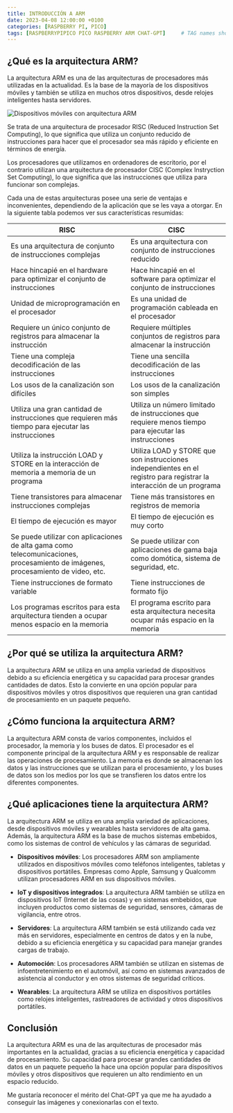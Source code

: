 ```yaml
---
title: INTRODUCCIÓN A ARM
date: 2023-04-08 12:00:00 +0100
categories: [RASPBERRY PI, PICO]
tags: [RASPBERRYPIPICO PICO RASPBERRY ARM CHAT-GPT]     # TAG names should always be lowercase
---
```


## ¿Qué es la arquitectura ARM?
La arquitectura ARM es una de las arquitecturas de procesadores más utilizadas en la actualidad. Es la base de la mayoría de los dispositivos móviles y también se utiliza en muchos otros dispositivos, desde relojes inteligentes hasta servidores.

![Dispositivos móviles con arquitectura ARM](https://www.muycomputer.com/wp-content/uploads/2016/02/ARM.jpg)

Se trata de una arquitectura de procesador RISC (Reduced Instruction Set Computing), lo que significa que utiliza un conjunto reducido de instrucciones para hacer que el procesador sea más rápido y eficiente en términos de energía.

Los procesadores que utilizamos en ordenadores de escritorio, por el contrario utilizan una arquitectura de procesador CISC (Complex Instryction Set Computing), lo que significa que las instrucciones que utiliza para funcionar son complejas.

Cada una de estas arquitecturas posee una serie de ventajas e inconvenientes, dependiendo de la aplicación que se les vaya a otorgar. En la siguiente tabla podemos ver sus características resumidas:

| RISC | CISC |
| ---- | ---- |
| Es una arquitectura de conjunto de instrucciones complejas | Es una arquitectura con conjunto de instrucciones reducido |
| Hace hincapié en el hardware para optimizar el conjunto de instrucciones | Hace hincapié en el software para optimizar el conjunto de instrucciones |
| Unidad de microprogramación en el procesador | Es una unidad de programación cableada en el procesador |
| Requiere un único conjunto de registros para almacenar la instrucción | Requiere múltiples conjuntos de registros para almacenar la instrucción |
| Tiene una compleja decodificación de las instrucciones | Tiene una sencilla decodificación de las instrucciones |
| Los usos de la canalización son difíciles | Los usos de la canalización son simples |
| Utiliza una gran cantidad de instrucciones que requieren más tiempo para ejecutar las instrucciones | Utiliza un número limitado de instrucciones que requiere menos tiempo para ejecutar las instrucciones |
| Utiliza la instrucción LOAD y STORE en la interacción de memoria a memoria de un programa | Utiliza LOAD y STORE que son instrucciones independientes en el registro para registrar la interacción de un programa |
| Tiene transistores para almacenar instrucciones complejas | Tiene más transistores en registros de memoria |
| El tiempo de ejecución es mayor | El tiempo de ejecución es muy corto |
| Se puede utilizar con aplicaciones de alta gama como telecomunicaciones, procesamiento de imágenes, procesamiento de video, etc. | Se puede utilizar con aplicaciones de gama baja como domótica, sistema de seguridad, etc. |
| Tiene instrucciones de formato variable | Tiene instrucciones de formato fijo |
| Los programas escritos para esta arquitectura tienden a ocupar menos espacio en la memoria | El programa escrito para esta arquitectura necesita ocupar más espacio en la memoria |

## ¿Por qué se utiliza la arquitectura ARM?
La arquitectura ARM se utiliza en una amplia variedad de dispositivos debido a su eficiencia energética y su capacidad para procesar grandes cantidades de datos. Esto la convierte en una opción popular para dispositivos móviles y otros dispositivos que requieren una gran cantidad de procesamiento en un paquete pequeño.

## ¿Cómo funciona la arquitectura ARM?
La arquitectura ARM consta de varios componentes, incluidos el procesador, la memoria y los buses de datos. El procesador es el componente principal de la arquitectura ARM y es responsable de realizar las operaciones de procesamiento. La memoria es donde se almacenan los datos y las instrucciones que se utilizan para el procesamiento, y los buses de datos son los medios por los que se transfieren los datos entre los diferentes componentes.

## ¿Qué aplicaciones tiene la arquitectura ARM?
La arquitectura ARM se utiliza en una amplia variedad de aplicaciones, desde dispositivos móviles y wearables hasta servidores de alta gama. Además, la arquitectura ARM es la base de muchos sistemas embebidos, como los sistemas de control de vehículos y las cámaras de seguridad.

- **Dispositivos móviles**: Los procesadores ARM son ampliamente utilizados en dispositivos móviles como teléfonos inteligentes, tabletas y dispositivos portátiles. Empresas como Apple, Samsung y Qualcomm utilizan procesadores ARM en sus dispositivos móviles.

- **IoT y dispositivos integrados**: La arquitectura ARM también se utiliza en dispositivos IoT (Internet de las cosas) y en sistemas embebidos, que incluyen productos como sistemas de seguridad, sensores, cámaras de vigilancia, entre otros.

- **Servidores**: La arquitectura ARM también se está utilizando cada vez más en servidores, especialmente en centros de datos y en la nube, debido a su eficiencia energética y su capacidad para manejar grandes cargas de trabajo.

- **Automoción**: Los procesadores ARM también se utilizan en sistemas de infoentretenimiento en el automóvil, así como en sistemas avanzados de asistencia al conductor y en otros sistemas de seguridad críticos.

- **Wearables**: La arquitectura ARM se utiliza en dispositivos portátiles como relojes inteligentes, rastreadores de actividad y otros dispositivos portátiles.

## Conclusión
La arquitectura ARM es una de las arquitecturas de procesador más importantes en la actualidad, gracias a su eficiencia energética y capacidad de procesamiento. Su capacidad para procesar grandes cantidades de datos en un paquete pequeño la hace una opción popular para dispositivos móviles y otros dispositivos que requieren un alto rendimiento en un espacio reducido.

Me gustaría reconocer el mérito del Chat-GPT ya que me ha ayudado a conseguir las imágenes y conexionarlas con el texto.
